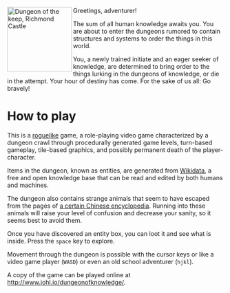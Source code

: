 <a title="By The British Library [Public domain], via Wikimedia Commons" href="https://commons.wikimedia.org/wiki/File%3ADungeon_of_the_keep%2C_Richmond_Castle.jpg"><img align="left" width="150" alt="Dungeon of the keep, Richmond Castle" src="https://upload.wikimedia.org/wikipedia/commons/thumb/1/16/Dungeon_of_the_keep%2C_Richmond_Castle.jpg/150px-Dungeon_of_the_keep%2C_Richmond_Castle.jpg"/></a>
Greetings, adventurer!

The sum of all human knowledge awaits you. You are about to enter the
dungeons rumored to contain structures and systems to order the things
in this world.

You, a newly trained initiate and an eager seeker of knowledge, are 
determined to bring order to the things lurking in the dungeons of 
knowledge, or die in the attempt. Your hour of destiny has come. 
For the sake of us all: Go bravely!

How to play
===========

This is a [roguelike](https://en.wikipedia.org/wiki/Roguelike) game, a role-playing video game
characterized by a dungeon crawl through procedurally generated game
levels, turn-based gameplay, tile-based graphics, and possibly permanent death of
the player-character.

Items in the dungeon, known as entities, are generated from
[Wikidata](https://www.wikidata.org/wiki/Wikidata:Main_Page), a free and
open knowledge base that can be read and edited by both humans and
machines.

The dungeon also contains strange animals that seem to have escaped from
the pages of [a certain Chinese encyclopedia](https://en.wikipedia.org/wiki/Celestial_Emporium_of_Benevolent_Knowledge).
Running into these animals will raise your level of confusion and
decrease your sanity, so it seems best to avoid them.

Once you have discovered an entity box, you can loot it and see what is
inside. Press the `space` key to explore.

Movement through the dungeon is possible with the cursor keys or like a
video game player (`WASD`) or even an old school adventurer (`hjkl`).

A copy of the game can be played online at <a href="http://www.johl.io/dungeonofknowledge/">http://www.johl.io/dungeonofknowledge/</a>.
